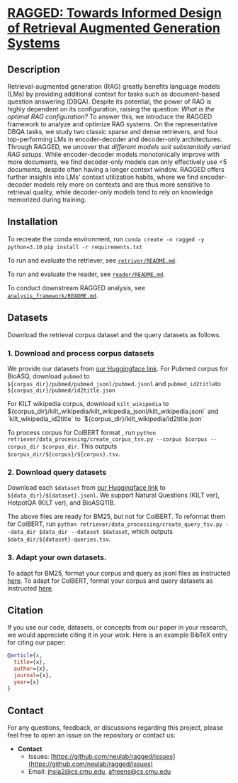 <!-- # ragged -->
<!-- https://hub.zenoml.com/project/jhsia2/Document%20QA

Combined (deprecated): https://hub.zenoml.com/project/84123876-66c1-46b5-9844-28c5828b340a/Document%20QA 

Natural Questions: https://hub.zenoml.com/project/aed6ce66-ee8b-4d94-997c-8092d031e6aa/Document%20QA%20-%20nq/explore

HotpotQA: https://hub.zenoml.com/project/a8ddbb03-a920-4376-80c0-0999d66bb540/Document%20QA%20-%20hotpotqa/explore

Bioasq (complete medline corpus): https://hub.zenoml.com/project/17d95f38-aa53-4eb3-818e-385ae2d37785/Document%20QA%20-%20complete_bioasq/explore

Bioasq (sampled): https://hub.zenoml.com/project/e7a27fce-bf84-4f52-ac1b-3d7975c44bf4/Document%20QA%20-%20bioasq/explore -->

# [RAGGED: Towards Informed Design of Retrieval Augmented Generation Systems](arxivlink)

## Description
Retrieval-augmented generation (RAG) greatly benefits language models (LMs) by providing additional context for tasks such as document-based question answering (DBQA). 
Despite its potential, the power of RAG is highly dependent on its configuration, raising the question: *What is the optimal RAG configuration?*
To answer this, we introduce the RAGGED framework to analyze and optimize RAG systems. On the representative DBQA tasks, we study two classic sparse and dense retrievers, and four top-performing LMs in encoder-decoder and decoder-only architectures.
Through RAGGED, we uncover that *different models suit substantially varied RAG setups*.
While encoder-decoder models monotonically improve with more documents, we find decoder-only models can only effectively use <5 documents, despite often having a longer context window.
RAGGED offers further insights into LMs' context utilization habits, where we find encoder-decoder models rely more on contexts and are thus more sensitive to retrieval quality, while decoder-only models tend to rely on knowledge memorized during training.

## Installation
To recreate the conda environment, run 
`conda create -n ragged -y python=3.10`
`pip install -r requirements.txt`

To run and evaluate the retriever, see [`retriver/README.md`](https://github.com/neulab/ragged/blob/main/retriever/README.md).

To run and evaluate the reader, see [`reader/README.md`](https://github.com/neulab/ragged/blob/main/reader/README.md).

To conduct downstream RAGGED analysis, see [`analysis_framework/README.md`](https://github.com/neulab/ragged/blob/main/analysis_framework/README.md).


## Datasets
Download the retrieval corpus dataset and the query datasets as follows.
<!-- To download the datasets used in the paper, see instructions in [`retriver/README.md`](https://github.com/neulab/ragged/blob/main/retriever/README.md). -->
### 1. Download and process corpus datasets

<!-- ## Download BioAS corpus - Pubmed -->
<!-- 
        python download_pubmed_corpus.py --data_dir /data/tir/projects/tir6/general/afreens/dbqa/data
        This downloads the pubmed corpus in unprocessed form to ${data_dir}/bioasq/annual_zips/

        use python create_pubmed_jsonl.py --corpus_dir /data/tir/projects/tir6/general/afreens/dbqa/data/corpus_files
        This outputs 'pubmed/pubmed_jsonl/pubmed.jsonl' and 'pubmed/id2title.json' in corpus_dir 
        python create_page_paragraph_jsonl.py --corpus_dir /data/tir/projects/tir6/general/afreens/dbqa/data/corpus_files
    This outputs 'kilt_wikipedia/kilt_wikipedia_jsonl/kilt_wikipedia.jsonl" in your corpus_dir -->

We provide our datasets from [our Huggingface link](https://huggingface.co/datasets/jenhsia/ragged).
For Pubmed corpus for BioASQ, download `pubmed`  to `${corpus_dir}/pubmed/pubmed_jsonl/pubmed.jsonl` and `pubmed_id2title`to `${corpus_dir}/pubmed/id2title.json`

<!-- ## Download Wiki corpus -->
For KILT wikipedia corpus, download `kilt_wikipedia` to ${corpus_dir}/kilt_wikipedia/kilt_wikipedia_jsonl/kilt_wikipedia.jsonl` and `kilt_wikipedia_id2title` to `${corpus_dir}/kilt_wikipedia/id2title.json`
    

To process corpus for ColBERT format , run `python retriever/data_processing/create_corpus_tsv.py --corpus $corpus --corpus_dir $corpus_dir`.
This outputs `$corpus_dir/${corpus}/${corpus}.tsv`.

### 2. Download query datasets
Download each `$dataset` from [our Huggingface link](https://huggingface.co/datasets/jenhsia/ragged) to `${data_dir}/${dataset}.jsonl`.
We support Natural Questions (KILT ver), HotpotQA (KILT ver), and BioASQ11B.
    <!-- Download NQ, hotpotqa from KILT repo as nq.jsonl and hotpotqa.jsonl in the ${data_dir} Download BioASQ
        From Bioasq website, download the following into data_dir/bioasq/
        Task11BGoldenEnriched/11B*_golden.json and BioASQ-training11b/training11b.json from BioASQ
        python compile_bioasq_questions.py --data_dir --corpus_dir 
        This outputs bioasq.jsonl in the data_dir -->

The above files are ready for BM25, but not for ColBERT. To reformat them for ColBERT, run `python retriever/data_processing/create_query_tsv.py --data_dir $data_dir --dataset $dataset`, which outputs `$data_dir/${dataset}-queries.tsv`.

### 3. Adapt your own datasets.
To adapt for BM25, format your corpus and query as jsonl files as instructed [here](https://github.com/castorini/pyserini/blob/master/docs/usage-index.md#building-a-bm25-index-direct-java-implementation).
To adapt for ColBERT, format your corpus and query datasets as instructed [here](https://github.com/stanford-futuredata/ColBERT).


## Citation
If you use our code, datasets, or concepts from our paper in your research, we would appreciate citing it in your work. Here is an example BibTeX entry for citing our paper:
```bibtex
@article{x,
  title={x},
  author={x},
  journal={x},
  year={x}
}
```
## Contact
For any questions, feedback, or discussions regarding this project, please feel free to open an issue on the repository or contact us:

- **Contact**
  - Issues: [https://github.com/neulab/ragged/issues](https://github.com/neulab/ragged/issues)
  - Email: [jhsia2@cs.cmu.edu](mailto:jhsia2@cs.cmu.edu), [afreens@cs.cmu.edu](mailto:afreens@cs.cmu.edu)

